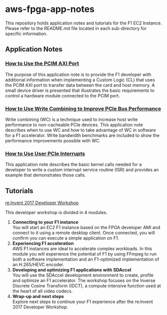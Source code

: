 # aws-fpga-app-notes
This repository holds application notes and tutorials for the F1 EC2 Instance. Please refer to the README.md file located in each sub-directory for specific information.

## Application Notes

### [How to Use the PCIM AXI Port](/Using-PCIM-Port)
The purpose of this application note is to provide the F1 developer with additional information when implementing a Custom Logic (CL) that uses the PCIM AXI port to transfer data between the card and host memory. A small device driver is presented that illustrates the basic requirements to control a hardware module connected to the PCIM port.

### [How to Use Write Combining to Improve PCIe Bus Performance](/Using-PCIe-Write-Combining)
Write combining (WC) is a technique used to increase host write performance to non-cacheable PCIe devices. This application note describes when to use WC and how to take advantage of WC in software for a F1 accelerator. Write bandwidth benchmarks are included to show the performance improvements possible with WC.

### [How to Use User PCIe Interrupts](/Using-PCIe-Interrupts)
This application note describes the basic kernel calls needed for a developer to write a custom interrupt service routine (ISR) and provides an example that demonstrates those calls.

## Tutorials

[re:Invent 2017 Developer Workshop](/reInvent17_Developer_Workshop)

This developer workshop is divided in 4 modules.

1. **Connecting to your F1 instance** \
You will start an EC2 F1 instance based on the FPGA developer AMI and connect to it using a remote desktop client. Once connected, you will confirm you can execute a simple application on F1.
1. **Experiencing F1 acceleration** \
AWS F1 instances are ideal to accelerate complex workloads. In this module you will experience the potential of F1 by using FFmpeg to run both a software implementation and an F1-optimized implementation of an H.265/HEVC encoder. 
1. **Developing and optimizing F1 applications with SDAccel** \
You will use the SDAccel development environment to create, profile and optimize an F1 accelerator. The workshop focuses on the Inverse Discrete Cosine Transform (IDCT), a compute intensive function used at the heart of all video codecs.
1. **Wrap-up and next steps** \
Explore next steps to continue your F1 experience after the re:Invent 2017 Developer Workshop.
